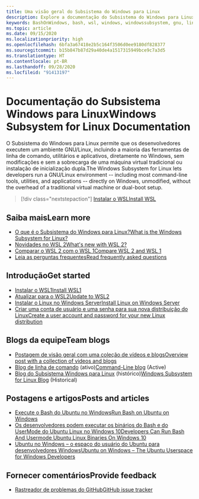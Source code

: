 ```yaml
---
title: Uma visão geral do Subsistema do Windows para Linux
description: Explore a documentação do Subsistema do Windows para Linux.
keywords: BashOnWindows, bash, wsl, windows, windowssubsystem, gnu, linux
ms.topic: article
ms.date: 09/15/2020
ms.localizationpriority: high
ms.openlocfilehash: 6bfa3a67418e2b5c164f3506d0ee9180df828377
ms.sourcegitcommit: b15b847b87d29a40de4a1517315949bce9c7a3d5
ms.translationtype: HT
ms.contentlocale: pt-BR
ms.lasthandoff: 09/28/2020
ms.locfileid: "91413197"
---
```

# <a name="windows-subsystem-for-linux-documentation"></a><span data-ttu-id="09064-104">Documentação do Subsistema Windows para Linux</span><span class="sxs-lookup"><span data-stu-id="09064-104">Windows Subsystem for Linux Documentation</span></span>

<span data-ttu-id="09064-105">O Subsistema do Windows para Linux permite que os desenvolvedores executem um ambiente GNU/Linux, incluindo a maioria das ferramentas de linha de comando, utilitários e aplicativos, diretamente no Windows, sem modificações e sem a sobrecarga de uma máquina virtual tradicional ou instalação de inicialização dupla.</span><span class="sxs-lookup"><span data-stu-id="09064-105">The Windows Subsystem for Linux lets developers run a GNU/Linux environment -- including most command-line tools, utilities, and applications -- directly on Windows, unmodified, without the overhead of a traditional virtual machine or dual-boot setup.</span></span>

> [!div class="nextstepaction"]
> [<span data-ttu-id="09064-106">Instalar o WSL</span><span class="sxs-lookup"><span data-stu-id="09064-106">Install WSL</span></span>](install-win10.md)

## <a name="learn-more"></a><span data-ttu-id="09064-107">Saiba mais</span><span class="sxs-lookup"><span data-stu-id="09064-107">Learn more</span></span>

* [<span data-ttu-id="09064-108">O que é o Subsistema do Windows para Linux?</span><span class="sxs-lookup"><span data-stu-id="09064-108">What is the Windows Subsystem for Linux?</span></span>](about.md)
* [<span data-ttu-id="09064-109">Novidades no WSL 2</span><span class="sxs-lookup"><span data-stu-id="09064-109">What's new with WSL 2?</span></span>](compare-versions.md#whats-new-in-wsl-2)
* [<span data-ttu-id="09064-110">Comparar o WSL 2 com o WSL 1</span><span class="sxs-lookup"><span data-stu-id="09064-110">Compare WSL 2 and WSL 1</span></span>](compare-versions.md)
* [<span data-ttu-id="09064-111">Leia as perguntas frequentes</span><span class="sxs-lookup"><span data-stu-id="09064-111">Read frequently asked questions</span></span>](faq.md)

## <a name="get-started"></a><span data-ttu-id="09064-112">Introdução</span><span class="sxs-lookup"><span data-stu-id="09064-112">Get started</span></span>

* [<span data-ttu-id="09064-113">Instalar o WSL1</span><span class="sxs-lookup"><span data-stu-id="09064-113">Install WSL1</span></span>](install-win10.md)
* [<span data-ttu-id="09064-114">Atualizar para o WSL2</span><span class="sxs-lookup"><span data-stu-id="09064-114">Update to WSL2</span></span>](install-win10.md#step-2---update-to-wsl-2)
* [<span data-ttu-id="09064-115">Instalar o Linux no Windows Server</span><span class="sxs-lookup"><span data-stu-id="09064-115">Install Linux on Windows Server</span></span>](install-on-server.md)
* [<span data-ttu-id="09064-116">Criar uma conta de usuário e uma senha para sua nova distribuição do Linux</span><span class="sxs-lookup"><span data-stu-id="09064-116">Create a user account and password for your new Linux distribution</span></span>](user-support.md)

## <a name="team-blogs"></a><span data-ttu-id="09064-117">Blogs da equipe</span><span class="sxs-lookup"><span data-stu-id="09064-117">Team blogs</span></span>

* [<span data-ttu-id="09064-118">Postagem de visão geral com uma coleção de vídeos e blogs</span><span class="sxs-lookup"><span data-stu-id="09064-118">Overview post with a collection of videos and blogs</span></span>](https://blogs.msdn.microsoft.com/commandline/learn-about-windows-console-and-windows-subsystem-for-linux-wsl/)
* <span data-ttu-id="09064-119">[Blog de linha de comando](https://blogs.msdn.microsoft.com/commandline/) (ativo)</span><span class="sxs-lookup"><span data-stu-id="09064-119">[Command-Line blog](https://blogs.msdn.microsoft.com/commandline/) (Active)</span></span>
* <span data-ttu-id="09064-120">[Blog do Subsistema Windows para Linux](/archive/blogs/wsl/) (histórico)</span><span class="sxs-lookup"><span data-stu-id="09064-120">[Windows Subsystem for Linux Blog](/archive/blogs/wsl/) (Historical)</span></span>

## <a name="posts-and-articles"></a><span data-ttu-id="09064-121">Postagens e artigos</span><span class="sxs-lookup"><span data-stu-id="09064-121">Posts and articles</span></span>

* [<span data-ttu-id="09064-122">Execute o Bash do Ubuntu no Windows</span><span class="sxs-lookup"><span data-stu-id="09064-122">Run Bash on Ubuntu on Windows</span></span>](https://blogs.windows.com/buildingapps/2016/03/30/run-bash-on-ubuntu-on-windows/)
* [<span data-ttu-id="09064-123">Os desenvolvedores podem executar os binários do Bash e do UserMode do Ubuntu Linux no Windows 10</span><span class="sxs-lookup"><span data-stu-id="09064-123">Developers Can Run Bash And Usermode Ubuntu Linux Binaries On Windows 10</span></span>](https://www.hanselman.com/blog/DevelopersCanRunBashShellAndUsermodeUbuntuLinuxBinariesOnWindows10.aspx)
* [<span data-ttu-id="09064-124">Ubuntu no Windows – o espaço do usuário do Ubuntu para desenvolvedores Windows</span><span class="sxs-lookup"><span data-stu-id="09064-124">Ubuntu on Windows – The Ubuntu Userspace for Windows Developers</span></span>](https://insights.ubuntu.com/2016/03/30/ubuntu-on-windows-the-ubuntu-userspace-for-windows-developers/)

## <a name="provide-feedback"></a><span data-ttu-id="09064-125">Fornecer comentários</span><span class="sxs-lookup"><span data-stu-id="09064-125">Provide feedback</span></span>

* [<span data-ttu-id="09064-126">Rastreador de problemas do GitHub</span><span class="sxs-lookup"><span data-stu-id="09064-126">GitHub issue tracker</span></span>](https://github.com/Microsoft/BashOnWindows/issues)